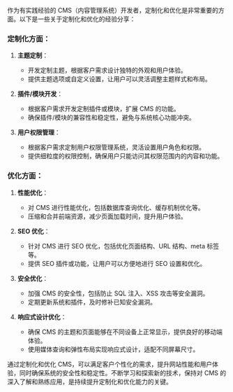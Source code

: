 作为有实践经验的 CMS（内容管理系统）开发者，定制化和优化是非常重要的方面。以下是一些关于定制化和优化的经验分享：

### 定制化方面：

1.  **主题定制**：
    
    *   开发定制主题，根据客户需求设计独特的外观和用户体验。
    *   提供主题选项或自定义设置，让用户可以灵活调整主题样式和布局。
2.  **插件/模块开发**：
    
    *   根据客户需求开发定制插件或模块，扩展 CMS 的功能。
    *   确保插件/模块的兼容性和稳定性，避免与系统核心功能冲突。
3.  **用户权限管理**：
    
    *   根据客户需求定制用户权限管理系统，灵活设置用户角色和权限。
    *   提供细粒度的权限控制，确保用户只能访问其权限范围内的内容和功能。

### 优化方面：

1.  **性能优化**：
    
    *   对 CMS 进行性能优化，包括数据库查询优化、缓存机制优化等。
    *   压缩和合并前端资源，减少页面加载时间，提升用户体验。
2.  **SEO 优化**：
    
    *   针对 CMS 进行 SEO 优化，包括优化页面结构、URL 结构、meta 标签等。
    *   提供 SEO 插件或功能，让用户可以方便地进行 SEO 设置和优化。
3.  **安全优化**：
    
    *   加强 CMS 的安全性，包括防止 SQL 注入、XSS 攻击等安全漏洞。
    *   定期更新系统和插件，及时修补已知安全漏洞。
4.  **响应式设计优化**：
    
    *   确保 CMS 的主题和页面能够在不同设备上正常显示，提供良好的移动端体验。
    *   使用媒体查询和弹性布局实现响应式设计，适配不同屏幕尺寸。

通过定制化和优化 CMS，可以满足客户个性化的需求，提升网站性能和用户体验，同时确保系统的安全性和稳定性。不断学习和探索新的技术，保持对 CMS 的深入了解和熟练应用，是持续提升定制化和优化能力的关键。